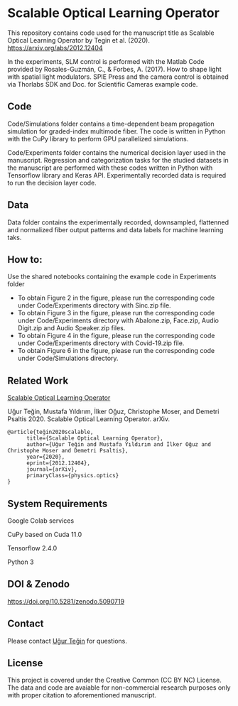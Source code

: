 # Scalable Optical Learning Operator 

This repository contains code used for the manuscript title as Scalable Optical Learning Operator by Tegin et al. (2020). https://arxiv.org/abs/2012.12404 

In the experiments, SLM control is performed with the Matlab Code provided by Rosales-Guzmán, C., & Forbes, A. (2017). How to shape light with spatial light modulators. SPIE Press and the camera control is obtained via Thorlabs SDK and Doc. for Scientific Cameras example code. 

## Code
Code/Simulations folder contains a time-dependent beam propagation simulation for graded-index multimode fiber. The code is written in Python with the CuPy library to perform GPU parallelized simulations. 

Code/Experiments folder contains the numerical decision layer used in the manuscript. Regression and categorization tasks for the studied datasets in the manuscript are performed with these codes written in Python with Tensorflow library and Keras API. Experimentally recorded data is required to run the decision layer code.

## Data
Data folder contains the experimentally recorded, downsampled, flattenned and normalized fiber output patterns and data labels for machine learning taks.

## How to:

Use the shared notebooks containing the example code in Experiments folder

* To obtain Figure 2 in the figure, please run the corresponding code under Code/Experiments directory with Sinc.zip file.
* To obtain Figure 3 in the figure, please run the corresponding code under Code/Experiments directory with Abalone.zip, Face.zip, Audio Digit.zip and Audio Speaker.zip files.
* To obtain Figure 4 in the figure, please run the corresponding code under Code/Experiments directory with Covid-19.zip file.
* To obtain Figure 6 in the figure, please run the corresponding code under Code/Simulations directory.

## Related Work
[Scalable Optical Learning Operator](https://arxiv.org/abs/2012.12404)

Uğur Teğin, Mustafa Yıldırım, İlker Oğuz, Christophe Moser, and Demetri Psaltis 2020. Scalable Optical Learning Operator. arXiv.

```
@article{teğin2020scalable,
      title={Scalable Optical Learning Operator}, 
      author={Uğur Teğin and Mustafa Yıldırım and İlker Oğuz and Christophe Moser and Demetri Psaltis},
      year={2020},
      eprint={2012.12404},
      journal={arXiv},
      primaryClass={physics.optics}
}
```

## System Requirements
Google Colab services

CuPy based on Cuda 11.0

Tensorflow 2.4.0

Python 3

## DOI & Zenodo
https://doi.org/10.5281/zenodo.5090719

## Contact
Please contact [Uğur Teğin](http://www.ugurtegin.com/) for questions.

## License
This project is covered under the Creative Common (CC BY NC) License. The data and code are avaiable for non-commercial research purposes only with proper citation to aforementioned manuscript.
